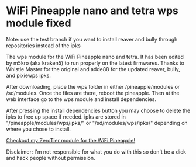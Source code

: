 # WiFi Pineapple nano and tetra wps module fixed
Note: use the test branch if you want to install reaver and bully through repositories instead of the ipks

The wps module for the WiFi Pineapple nano and tetra. It has been edited by m5kro (aka kraken5) to run properly on the latest firmwares.  Thanks to Whistle Master for the original and adde88 for the updated reaver, bully, and pixiewps ipks.

After downloading, place the wps folder in either /pineapple/modules or /sd/modules. Once the files are there, reboot the pineapple. Then at the web interface go to the wps module and install dependencies.

After pressing the install dependencies button you may choose to delete the ipks to free up space if needed. ipks are stored in "/pineapple/modules/wps/ipks/" or "/sd/modules/wps/ipks/" depending on where you chose to install. 

[Checkout my ZeroTier module for the WiFi Pineapple!](https://github.com/m5kro/WiFi-Pineapple-mkvi-ZeroTier-module)

Disclaimer: I'm not responsible for what you do with this so don't be a dick and hack people without permission.
